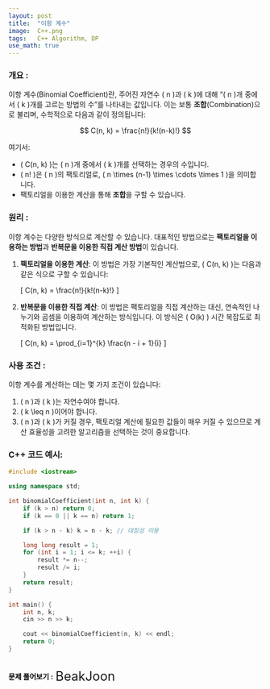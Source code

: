 ```yaml
---
layout: post
title:  "이항 계수"
image:  C++.png
tags:   C++ Algorithm, DP
use_math: true
---
```

### 개요 :
이항 계수(Binomial Coefficient)란, 주어진 자연수 \( n \)과 \( k \)에 대해 “\( n \)개 중에서 \( k \)개를 고르는 방법의 수”를 나타내는 값입니다. 이는 보통 **조합**(Combination)으로 불리며, 수학적으로 다음과 같이 정의됩니다:

$$
C(n, k) = \frac{n!}{k!(n-k)!}
$$

여기서:
- \( C(n, k) \)는 \( n \)개 중에서 \( k \)개를 선택하는 경우의 수입니다.
- \( n! \)은 \( n \)의 팩토리얼로, \( n \times (n-1) \times \cdots \times 1 \)을 의미합니다.
- 팩토리얼을 이용한 계산을 통해 **조합**을 구할 수 있습니다.

### 원리 :
이항 계수는 다양한 방식으로 계산할 수 있습니다. 대표적인 방법으로는 **팩토리얼을 이용하는 방법**과 **반복문을 이용한 직접 계산 방법**이 있습니다.

1. **팩토리얼을 이용한 계산**:
    이 방법은 가장 기본적인 계산법으로, \( C(n, k) \)는 다음과 같은 식으로 구할 수 있습니다:

    \[
    C(n, k) = \frac{n!}{k!(n-k)!}
    \]

2. **반복문을 이용한 직접 계산**:
    이 방법은 팩토리얼을 직접 계산하는 대신, 연속적인 나누기와 곱셈을 이용하여 계산하는 방식입니다. 이 방식은 \( O(k) \) 시간 복잡도로 최적화된 방법입니다.

    \[
    C(n, k) = \prod_{i=1}^{k} \frac{n - i + 1}{i}
    \]

### 사용 조건 :
이항 계수를 계산하는 데는 몇 가지 조건이 있습니다:

1. \( n \)과 \( k \)는 자연수여야 합니다.
2. \( k \leq n \)이어야 합니다.
3. \( n \)과 \( k \)가 커질 경우, 팩토리얼 계산에 필요한 값들이 매우 커질 수 있으므로 계산 효율성을 고려한 알고리즘을 선택하는 것이 중요합니다.

### C++ 코드 예시:

```cpp
#include <iostream>

using namespace std;

int binomialCoefficient(int n, int k) {
    if (k > n) return 0;
    if (k == 0 || k == n) return 1;

    if (k > n - k) k = n - k; // 대칭성 이용

    long long result = 1;
    for (int i = 1; i <= k; ++i) {
        result *= n--;
        result /= i;
    }
    return result;
}

int main() {
    int n, k;
    cin >> n >> k;

    cout << binomialCoefficient(n, k) << endl;
    return 0;
}
```	

<br>
<div style="display: inline-flex; align-items: center; justify-content: center;">
  <a style="text-decoration: none; color: black; font-weight: bold;">
    문제 풀어보기 :
  </a>
  <a href="https://www.acmicpc.net/problem/11050" target="_blank" style="display: inline-block; margin-left: 5px; text-decoration: none; font-size: 25px;">
    BeakJoon
  </a>
</div>
